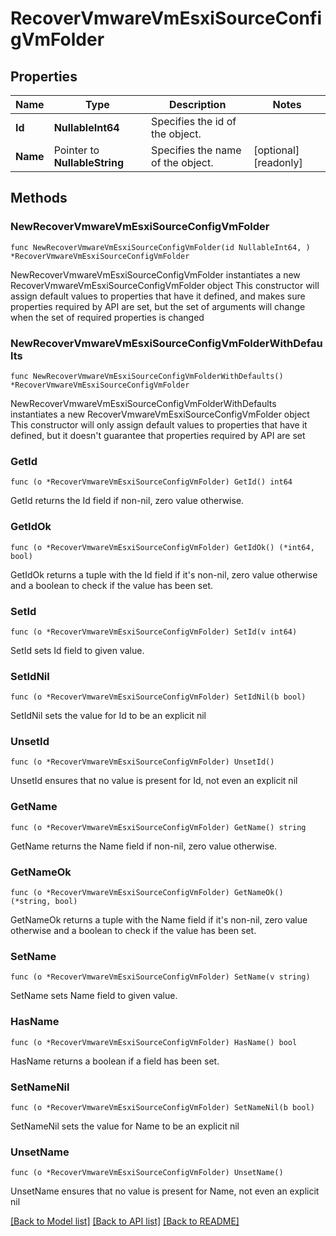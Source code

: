 # RecoverVmwareVmEsxiSourceConfigVmFolder

## Properties

Name | Type | Description | Notes
------------ | ------------- | ------------- | -------------
**Id** | **NullableInt64** | Specifies the id of the object. | 
**Name** | Pointer to **NullableString** | Specifies the name of the object. | [optional] [readonly] 

## Methods

### NewRecoverVmwareVmEsxiSourceConfigVmFolder

`func NewRecoverVmwareVmEsxiSourceConfigVmFolder(id NullableInt64, ) *RecoverVmwareVmEsxiSourceConfigVmFolder`

NewRecoverVmwareVmEsxiSourceConfigVmFolder instantiates a new RecoverVmwareVmEsxiSourceConfigVmFolder object
This constructor will assign default values to properties that have it defined,
and makes sure properties required by API are set, but the set of arguments
will change when the set of required properties is changed

### NewRecoverVmwareVmEsxiSourceConfigVmFolderWithDefaults

`func NewRecoverVmwareVmEsxiSourceConfigVmFolderWithDefaults() *RecoverVmwareVmEsxiSourceConfigVmFolder`

NewRecoverVmwareVmEsxiSourceConfigVmFolderWithDefaults instantiates a new RecoverVmwareVmEsxiSourceConfigVmFolder object
This constructor will only assign default values to properties that have it defined,
but it doesn't guarantee that properties required by API are set

### GetId

`func (o *RecoverVmwareVmEsxiSourceConfigVmFolder) GetId() int64`

GetId returns the Id field if non-nil, zero value otherwise.

### GetIdOk

`func (o *RecoverVmwareVmEsxiSourceConfigVmFolder) GetIdOk() (*int64, bool)`

GetIdOk returns a tuple with the Id field if it's non-nil, zero value otherwise
and a boolean to check if the value has been set.

### SetId

`func (o *RecoverVmwareVmEsxiSourceConfigVmFolder) SetId(v int64)`

SetId sets Id field to given value.


### SetIdNil

`func (o *RecoverVmwareVmEsxiSourceConfigVmFolder) SetIdNil(b bool)`

 SetIdNil sets the value for Id to be an explicit nil

### UnsetId
`func (o *RecoverVmwareVmEsxiSourceConfigVmFolder) UnsetId()`

UnsetId ensures that no value is present for Id, not even an explicit nil
### GetName

`func (o *RecoverVmwareVmEsxiSourceConfigVmFolder) GetName() string`

GetName returns the Name field if non-nil, zero value otherwise.

### GetNameOk

`func (o *RecoverVmwareVmEsxiSourceConfigVmFolder) GetNameOk() (*string, bool)`

GetNameOk returns a tuple with the Name field if it's non-nil, zero value otherwise
and a boolean to check if the value has been set.

### SetName

`func (o *RecoverVmwareVmEsxiSourceConfigVmFolder) SetName(v string)`

SetName sets Name field to given value.

### HasName

`func (o *RecoverVmwareVmEsxiSourceConfigVmFolder) HasName() bool`

HasName returns a boolean if a field has been set.

### SetNameNil

`func (o *RecoverVmwareVmEsxiSourceConfigVmFolder) SetNameNil(b bool)`

 SetNameNil sets the value for Name to be an explicit nil

### UnsetName
`func (o *RecoverVmwareVmEsxiSourceConfigVmFolder) UnsetName()`

UnsetName ensures that no value is present for Name, not even an explicit nil

[[Back to Model list]](../README.md#documentation-for-models) [[Back to API list]](../README.md#documentation-for-api-endpoints) [[Back to README]](../README.md)



